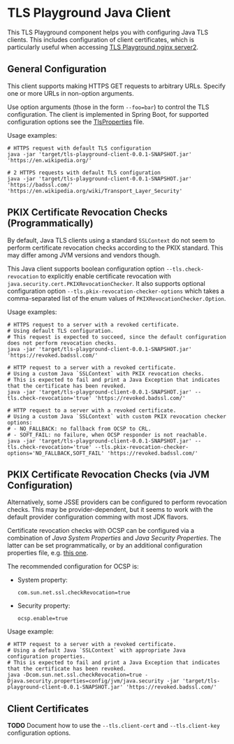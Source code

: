 # TLS Playground Java Client

This TLS Playground component helps you with configuring Java TLS clients. This includes configuration of client certificates, which is particularly useful when accessing [TLS Playground nginx server2](../server-nginx/).



## General Configuration

This client supports making HTTPS GET requests to arbitrary URLs. Specify one or more URLs in non-option arguments.

Use option arguments (those in the form `--foo=bar`) to control the TLS configuration. The client is implemented in Spring Boot, for supported configuration options see the [TlsProperties](src/main/java/de/meeque/play/tlsplayground/client/tls/TlsProperties.java) file.

Usage examples:

```
# HTTPS request with default TLS configuration
java -jar 'target/tls-playground-client-0.0.1-SNAPSHOT.jar' 'https://en.wikipedia.org/' 

# 2 HTTPS requests with default TLS configuration
java -jar 'target/tls-playground-client-0.0.1-SNAPSHOT.jar' 'https://badssl.com/' 'https://en.wikipedia.org/wiki/Transport_Layer_Security'
```



## PKIX Certificate Revocation Checks (Programmatically)

By default, Java TLS clients using a standard `SSLContext` do not seem to perform certificate revocation checks according to the PKIX standard. This may differ among JVM versions and vendors though.

This Java client supports boolean configuration option `--tls.check-revocation` to explicitly enable certificate revocation with `java.security.cert.PKIXRevocationChecker`. It also supports optional configuration option `--tls.pkix-revocation-checker-options` which takes a comma-separated list of the enum values of `PKIXRevocationChecker.Option`.

Usage examples:

```
# HTTPS request to a server with a revoked certificate.
# Using default TLS configuration.
# This request is expected to succeed, since the default configuration does not perform revocation checks.
java -jar 'target/tls-playground-client-0.0.1-SNAPSHOT.jar' 'https://revoked.badssl.com/'

# HTTP request to a server with a revoked certificate.
# Using a custom Java `SSLContext` with PKIX revocation checks.
# This is expected to fail and print a Java Exception that indicates that the certificate has been revoked.
java -jar 'target/tls-playground-client-0.0.1-SNAPSHOT.jar' --tls.check-revocation='true' 'https://revoked.badssl.com/'

# HTTP request to a server with a revoked certificate.
# Using a custom Java `SSLContext` with custom PKIX revocation checker options:
# - NO_FALLBACK: no fallback from OCSP to CRL.
# - SOFT_FAIL: no failure, when OCSP responder is not reachable.
java -jar 'target/tls-playground-client-0.0.1-SNAPSHOT.jar' --tls.check-revocation='true' --tls.pkix-revocation-checker-options='NO_FALLBACK,SOFT_FAIL' 'https://revoked.badssl.com/'
```



## PKIX Certificate Revocation Checks (via JVM Configuration)

Alternatively, some JSSE providers can be configured to perform revocation checks. This may be provider-dependent, but it seems to work with the default provider configuration comming with most JDK flavors.

Certificate revocation checks with OCSP can be configured via a combination of *Java System Properties* and *Java Security Properties*. The latter can be set programmatically, or by an additional configuration properties file, e.g. [this one](config/jvm/java.security).

The recommended configuration for OCSP is:
* System property:
  ```
  com.sun.net.ssl.checkRevocation=true
  ```
* Security property:
  ```
  ocsp.enable=true
  ```

Usage example:
```
# HTTP request to a server with a revoked certificate.
# Using a default Java `SSLContext` with appropriate Java configuration properties.
# This is expected to fail and print a Java Exception that indicates that the certificate has been revoked.
java -Dcom.sun.net.ssl.checkRevocation=true -Djava.security.properties=config/jvm/java.security -jar 'target/tls-playground-client-0.0.1-SNAPSHOT.jar' 'https://revoked.badssl.com/'
```



## Client Certificates

**TODO** Document how to use the `--tls.client-cert` and `--tls.client-key` configuration options.

